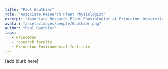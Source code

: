```yaml
---
title: "Paul Gauthier"
role: "Associate Research Plant Physiologist"
excerpt: "Associate Research Plant Physiologist at Princeton University in the Princeton Environmental Institute"
avatar: "assets/images/people/Gauthier.png"
author: "Paul Gauthier"
tags:
   - Princeton
   - research faculty
   - Princeton Environmental Institute
---
```


[add blurb here]




